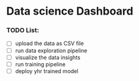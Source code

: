 # Data science Dashboard

### TODO List:

- [ ] upload the data as CSV file
- [ ] run data exploration pipeline
- [ ] visualize the data insights
- [ ] run training pipeline
- [ ] deploy yhr trained model

